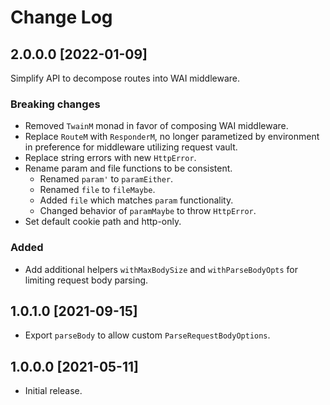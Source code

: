 # Change Log

## 2.0.0.0 [2022-01-09]

Simplify API to decompose routes into WAI middleware.

### Breaking changes

- Removed `TwainM` monad in favor of composing WAI middleware.
- Replace `RouteM` with `ResponderM`, no longer parametized by environment in
  preference for middleware utilizing request vault.
- Replace string errors with new `HttpError`.
- Rename param and file functions to be consistent.
  - Renamed `param'` to `paramEither`.
  - Renamed `file` to `fileMaybe`.
  - Added `file` which matches `param` functionality.
  - Changed behavior of `paramMaybe` to throw `HttpError`.
- Set default cookie path and http-only.

### Added

- Add additional helpers `withMaxBodySize` and `withParseBodyOpts` for limiting
  request body parsing.

## 1.0.1.0 [2021-09-15]

- Export `parseBody` to allow custom `ParseRequestBodyOptions`.

## 1.0.0.0 [2021-05-11]

- Initial release.

